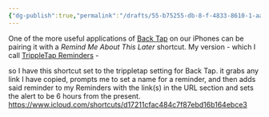```yaml
---
{"dg-publish":true,"permalink":"/drafts/55-b75255-db-8-f-4833-8610-1-aa-18-caff-3-cf/","dgHomeLink":true,"dgPassFrontmatter":false}
---
```



One of the more useful applications of [Back Tap](https://support.apple.com/en-us/HT211781) on our iPhones can be pairing it with a *Remind Me About This Later* shortcut. My version - which I call [TrippleTap Reminders](https://www.icloud.com/shortcuts/d17211cfac484c7f87ebd16b164ebce3) -  

so I have this shortcut set to the trippletap setting for Back Tap. it grabs any link I have copied, prompts me to set a name for a reminder, and then adds said reminder to my Reminders with the link(s) in the URL section and sets the alert to be 6 hours from the present. https://www.icloud.com/shortcuts/d17211cfac484c7f87ebd16b164ebce3